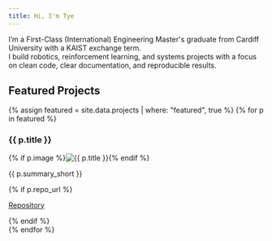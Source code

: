 ```yaml
---
title: Hi, I'm Tye
---
```


I’m a First-Class (International) Engineering Master's graduate from Cardiff University with a KAIST exchange term.  
I build robotics, reinforcement learning, and systems projects with a focus on clean code, clear documentation, and reproducible results.

## Featured Projects
<div class="projects-grid">
{% assign featured = site.data.projects | where: "featured", true %}
{% for p in featured %}
  <article class="project">
    <h3>{{ p.title }}</h3>
    {% if p.image %}<img class="thumb" src="{{ p.image }}" alt="{{ p.title }}">{% endif %}
    <p class="summary">{{ p.summary_short }}</p>
    {% if p.repo_url %}<p class="links"><a href="{{ p.repo_url }}">Repository</a></p>{% endif %}
  </article>
{% endfor %}
</div>
